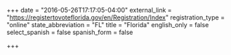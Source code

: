 +++
date = "2016-05-26T17:17:05-04:00"
external_link = "https://registertovoteflorida.gov/en/Registration/Index"
registration_type = "online"
state_abbreviation = "FL"
title = "Florida"
english_only = false
select_spanish = false
spanish_form = false

+++
